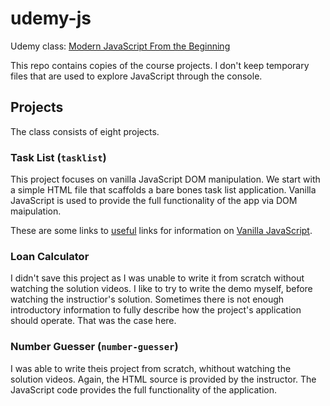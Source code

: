 # udemy-js
Udemy class: [Modern JavaScript From the Beginning](https://www.udemy.com/modern-javascript-from-the-beginning/)

This repo contains copies of the course projects. I don't keep temporary files that are used to explore JavaScript through the console.

## Projects

The class consists of eight projects.

### Task List (`tasklist`)

This project focuses on vanilla JavaScript DOM manipulation. We start with a simple HTML file that scaffolds a bare bones task list application. Vanilla JavaScript is used to provide the full functionality of the app via DOM maipulation.

These are some links to [useful](https://gist.github.com/thegitfather/9c9f1a927cd57df14a59c268f118ce86) links for information on [Vanilla JavaScript](https://vanillajstoolkit.com).

### Loan Calculator

I didn't save this project as I was unable to write it from scratch without watching the solution videos. I like to try to write the demo myself, before watching the instructior's solution. Sometimes there is not enough introductory information to fully describe how the project's application should operate. That was the case here.

### Number Guesser (`number-guesser`)

I was able to write theis project from scratch, whithout watching the solution videos. Again, the HTML source is provided by the instructor. The JavaScript code provides the full functionality of the application.